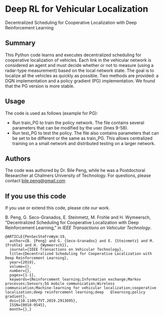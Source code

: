 # Deep RL for Vehicular Localization
Decentralized Scheduling for Cooperative Localization with Deep Reinforcement Learning

## Summary
This Python code learns and executes decentralized scheduling for cooperative localization of vehicles. Each link in the vehicular network is considered an agent and must decide whether or not to measure (using a radar-type measurement) based on the local network state. The goal is to localize all the vehicles as quickly as possible. Two methods are provided: a DQN implementation and a policy gradient (PG) implementation. We found that the PG version is more stable. 

## Usage
The code is used as follows (example for PG):
* Run train_PG to train the policy network. The file contains several parameters that can be modified by the user (lines 9-58). 
* Run test_PG to test the policy. The file also contains parameters that can be set to be different or the same as train_PG. This allows centralized training on a small network and distributed testing on a larger network. 

## Authors
The code was authored by Dr. Bile Peng, while he was a Postdoctoral Researcher at Chalmers University of Technology. For questions, please contact <bile.peng@gmail.com>

## If you use this code
If you use or extend this code, please cite our work. 

B. Peng, G. Seco-Granados, E. Steinmetz, M. Frohle and H. Wymeersch, "Decentralized Scheduling for Cooperative Localization with Deep Reinforcement Learning," in *IEEE Transactions on Vehicular Technology*.

```
@ARTICLE{PenSecSteFroWym:19,
  author={B. {Peng} and G. {Seco-Granados} and E. {Steinmetz} and M. {Frohle} and H. {Wymeersch}},
  journal={IEEE Transactions on Vehicular Technology},
  title={Decentralized Scheduling for Cooperative Localization with Deep Reinforcement Learning},
  year={2019},
  volume={},
  number={},
  pages={1-1},
  keywords={Reinforcement learning;Information exchange;Markov processes;Sensors;5G mobile communication;Wireless   communication;Machine-learning for vehicular localization;cooperative localization;deep reinforcement learning;deep   Qlearning;policy gradient},
  doi={10.1109/TVT.2019.2913695},
  ISSN={0018-9545},
  month={},}
```
